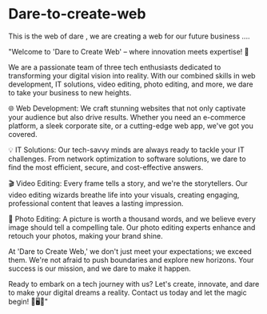 # Dare-to-create-web
This is the web of dare , we are creating a web for our future business ....



"Welcome to 'Dare to Create Web' – where innovation meets expertise! 🚀

We are a passionate team of three tech enthusiasts dedicated to transforming your digital vision into reality. With our combined skills in web development, IT solutions, video editing, photo editing, and more, we dare to take your business to new heights.

🌐 Web Development: We craft stunning websites that not only captivate your audience but also drive results. Whether you need an e-commerce platform, a sleek corporate site, or a cutting-edge web app, we've got you covered.

💡 IT Solutions: Our tech-savvy minds are always ready to tackle your IT challenges. From network optimization to software solutions, we dare to find the most efficient, secure, and cost-effective answers.

🎬 Video Editing: Every frame tells a story, and we're the storytellers. Our video editing wizards breathe life into your visuals, creating engaging, professional content that leaves a lasting impression.

📸 Photo Editing: A picture is worth a thousand words, and we believe every image should tell a compelling tale. Our photo editing experts enhance and retouch your photos, making your brand shine.

At 'Dare to Create Web,' we don't just meet your expectations; we exceed them. We're not afraid to push boundaries and explore new horizons. Your success is our mission, and we dare to make it happen.

Ready to embark on a tech journey with us? Let's create, innovate, and dare to make your digital dreams a reality. Contact us today and let the magic begin! 🌟🖥🚀"
